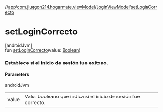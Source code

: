 //[app](../../../index.md)/[com.jluqgon214.hogarmate.viewModel](../index.md)/[LoginViewModel](index.md)/[setLoginCorrecto](set-login-correcto.md)

# setLoginCorrecto

[androidJvm]\
fun [setLoginCorrecto](set-login-correcto.md)(value: [Boolean](https://kotlinlang.org/api/latest/jvm/stdlib/kotlin-stdlib/kotlin/-boolean/index.html))

###  Establece si el inicio de sesión fue exitoso.

#### Parameters

androidJvm

| | |
|---|---|
| value | Valor booleano que indica si el inicio de sesión fue correcto. |
